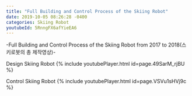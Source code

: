 ```yaml
---
title: "Full Building and Control Process of the Skiing Robot"
date: 2019-10-05 08:26:28 -0400
categories: Skiing Robot
youtubeId: 5RnngFX6afYieEA6
---
```

-Full Building and Control Process of the Skiing Robot from 2017 to 2018(스키로봇의 총 제작영상)-


Design Skiing Robot
{% include youtubePlayer.html id=page.49SarM_rjBU %}


Control Skiing Robot
{% include youtubePlayer.html id=page.VSVu1sHVj9c %}


